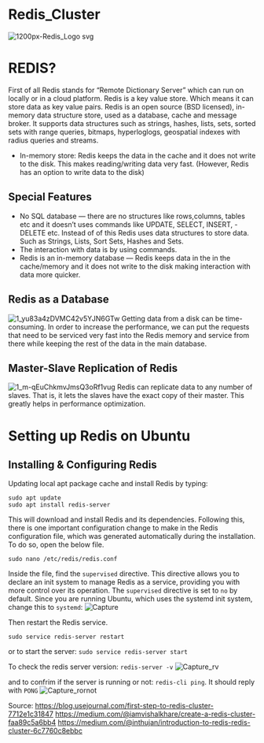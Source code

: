 # Redis_Cluster
![1200px-Redis_Logo svg](https://user-images.githubusercontent.com/35254833/90369794-2d682800-e08e-11ea-8b25-893c78c409ac.png)

# REDIS?
First of all Redis stands for “Remote Dictionary Server” which can run on locally or in a cloud platform. Redis is a key value store. Which means it can store data as key value pairs.
Redis is an open source (BSD licensed), in-memory data structure store, used as a database, cache and message broker. It supports data structures such as strings, hashes, lists, sets, sorted sets with range queries, bitmaps, hyperloglogs, geospatial indexes with radius queries and streams.

- In-memory store: Redis keeps the data in the cache and it does not write to the disk. This makes reading/writing data very fast. (However, Redis has an option to write data to the disk)

## Special Features
- No SQL database — there are no structures like rows,columns, tables etc and it doesn’t uses commands like UPDATE, SELECT, INSERT, -DELETE etc. Instead of of this Redis uses data structures to store data. Such as Strings, Lists, Sort Sets, Hashes and Sets.
- The interaction with data is by using commands.
- Redis is an in-memory database — Redis keeps data in the in the cache/memory and it does not write to the disk making interaction with data more quicker.

## Redis as a Database
![1_yu83a4zDVMC42v5YJN6GTw](https://user-images.githubusercontent.com/35254833/90369641-f5f97b80-e08d-11ea-8072-d64c9a3e565a.png)
Getting data from a disk can be time-consuming. In order to increase the performance, we can put the requests that need to be serviced very fast into the Redis memory and service from there while keeping the rest of the data in the main database.

## Master-Slave Replication of Redis
![1_m-qEuChkmvJmsQ3oRf1vug](https://user-images.githubusercontent.com/35254833/90369774-23dec000-e08e-11ea-9683-e37635e7faca.jpeg)
Redis can replicate data to any number of slaves. That is, it lets the slaves have the exact copy of their master. This greatly helps in performance optimization.

# Setting up Redis on Ubuntu
## Installing & Configuring Redis
Updating local apt package cache and install Redis by typing:
```
sudo apt update
sudo apt install redis-server
```
This will download and install Redis and its dependencies. Following this, there is one important configuration change to make in the Redis configuration file, which was generated automatically during the installation.
To do so, open the below file.
```
sudo nano /etc/redis/redis.conf
```
Inside the file, find the `supervised` directive. This directive allows you to declare an init system to manage Redis as a service, providing you with more control over its operation. The `supervised` directive is set to `no` by default. Since you are running Ubuntu, which uses the systemd init system, change this to `systemd`:
![Capture](https://user-images.githubusercontent.com/35254833/90371630-09f2ac80-e091-11ea-930e-9549ceeb142c.PNG)

Then restart the Redis service.
```
sudo service redis-server restart
```
or to start the server: `sudo service redis-server start`

To check the redis server version: `redis-server -v` 
![Capture_rv](https://user-images.githubusercontent.com/35254833/90972937-2a15e600-e53f-11ea-8b0c-12792a92fb88.PNG)

and to confrim if the server is running or not: `redis-cli ping`. It should reply with `PONG`
![Capture_rornot](https://user-images.githubusercontent.com/35254833/90972946-39952f00-e53f-11ea-8c38-13ba82121ca3.PNG)












































Source:
https://blog.usejournal.com/first-step-to-redis-cluster-7712e1c31847
https://medium.com/@iamvishalkhare/create-a-redis-cluster-faa89c5a6bb4
https://medium.com/@inthujan/introduction-to-redis-redis-cluster-6c7760c8ebbc


